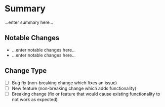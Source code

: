# Summary

...enter summary here...

## Notable Changes

- ...enter notable changes here...
- ...enter notable changes here...

## Change Type

- [ ] Bug fix (non-breaking change which fixes an issue)
- [ ] New feature (non-breaking change which adds functionality)
- [ ] Breaking change (fix or feature that would cause existing functionality to not work as expected)
